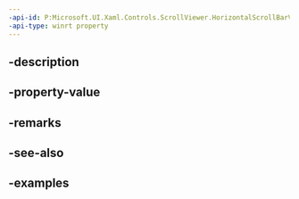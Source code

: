 ```yaml
---
-api-id: P:Microsoft.UI.Xaml.Controls.ScrollViewer.HorizontalScrollBarVisibility
-api-type: winrt property
---
```


## -description

## -property-value

## -remarks

## -see-also

## -examples


